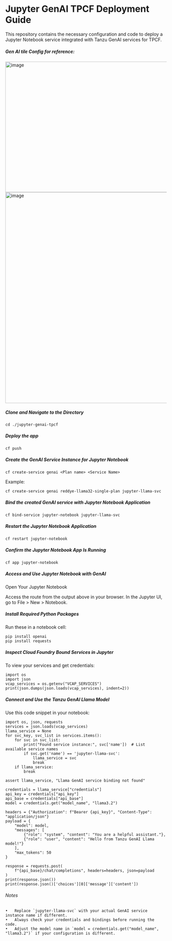 # Jupyter GenAI TPCF Deployment Guide

This repository contains the necessary configuration and code to deploy a Jupyter Notebook service integrated with Tanzu GenAI services for TPCF. 

##### Gen AI tile Config for reference: 

<img width="850" height="406" alt="image" src="https://github.com/user-attachments/assets/15ac5c40-e944-43bb-8944-93d09cad4e0d" />


<img width="703" height="656" alt="image" src="https://github.com/user-attachments/assets/fad1e94a-b2ab-4798-a9f3-f91cf159b993" />


##### Clone and Navigate to the Directory

```
cd ./jupyter-genai-tpcf
```

##### Deploy the app

```
cf push
```

##### Create the GenAI Service Instance for Jupyter Notebook

```
cf create-service genai <Plan name> <Service Name>
```

Example:

```
cf create-service genai reddye-llama32-single-plan jupyter-llama-svc
```

##### Bind the created GenAI service with Jupyter Notebook Application

```
cf bind-service jupyter-notebook jupyter-llama-svc
```

##### Restart the Jupyter Notebook Application

```
cf restart jupyter-notebook
```

##### Confirm the Jupyter Notebook App Is Running

```
cf app jupyter-notebook
```

##### Access and Use Jupyter Notebook with GenAI

Open Your Jupyter Notebook

Access the route from the output above in your browser. In the Jupyter UI, go to File > New > Notebook.

##### Install Required Python Packages

Run these in a notebook cell:

```
pip install openai
pip install requests
```

##### Inspect Cloud Foundry Bound Services in Jupyter

To view your services and get credentials:

```
import os
import json
vcap_services = os.getenv("VCAP_SERVICES")
print(json.dumps(json.loads(vcap_services), indent=2))
```

##### Connect and Use the Tanzu GenAI Llama Model

Use this code snippet in your notebook:

```
import os, json, requests
services = json.loads(vcap_services)
llama_service = None
for svc_key, svc_list in services.items():
    for svc in svc_list:
        print("Found service instance:", svc['name'])  # List available service names
        if svc.get('name') == 'jupyter-llama-svc':
            llama_service = svc
            break
    if llama_service:
        break

assert llama_service, "Llama GenAI service binding not found"

credentials = llama_service["credentials"]
api_key = credentials["api_key"]
api_base = credentials["api_base"]
model = credentials.get("model_name", "llama3.2")

headers = {"Authorization": f"Bearer {api_key}", "Content-Type": "application/json"}
payload = {
    "model": model,
    "messages": [
        {"role": "system", "content": "You are a helpful assistant."},
        {"role": "user", "content": "Hello from Tanzu GenAI Llama model!"}
    ],
    "max_tokens": 50
}

response = requests.post(
    f"{api_base}/chat/completions", headers=headers, json=payload
)
print(response.json())
print(response.json()['choices'][0]['message']['content'])
```

###### Notes
	•	Replace `jupyter-llama-svc` with your actual GenAI service instance name if different.
	•	Always check your credentials and bindings before running the code.
	•	Adjust the model name in `model = credentials.get("model_name", "llama3.2")` if your configuration is different.
